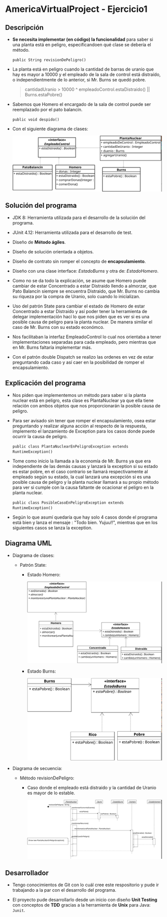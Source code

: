 # AmericaVirtualProject - Ejercicio1

## Descripción

-   **Se necesita implementar (en código) la funcionalidad** para saber si una planta está en peligro, especificandoen qué clase se debería el método.

    `public String revisionDePeligro()`
    
-   La planta está en peligro cuando la cantidad de barras de uranio que hay es mayor a 10000 y el empleado de la sala de control está distraído, o independientmente de lo anterior, si Mr. Burns se quedó pobre.

    >cantidadUranio > 10000 ^ empleadoControl.estaDistraido() || Burns.estaPobre()

-   Sabemos que Homero el encargado de la sala de control puede ser reemplazado por el pato balancín.

    `public void despido()`
    
-   Con el siguiente diagrama de clases:

    ![](https://github.com/EddyVegaGarcia/AmericaVirtualProject-E1/blob/master/AmericaVirtualUML.png)

## Solución del programa

-   JDK 8: Herramienta utilizada para el desarrollo de la solución del programa.

-   JUnit 4.12: Herramienta utilizada para el desarrollo de test.

-   Diseño de **Método ágiles**.
    
-   Diseño de solución orientada a objetos.
    
-   Diseño de contrato sin romper el concepto de **encapsulamiento**.
    
-   Diseño con una clase interface: _EstadoBurns_ y otra de: _EstadoHomero_.
    
-   Como no se da todo la explicación, se asume que Homero puede cambiar de estar Concentrado a estar Distraido llendo a almorzar, que Pato Balancín siempre se encuentra Distraido, que Mr. Burns no cambia su riqueza por la compra de Uranio, solo cuando lo inicializan.
    
-   Uso del patrón State para cambiar el estado de Homero de estar Concentrado a estar Distraido y así poder tener la herramienta de delegar implementación hací lo que nos piden que es ver si es una posible causa de peligro para la planta nuclear. De manera similar el caso de Mr. Burns con su estado económco.

-   Nos facilitaban la interfaz EmpleadoControl lo cual nos orientaba a tener implementaciones separadas para cada empleado, pero mientras que en Mr. Burns faltaría implementar más.
    
-   Con el patrón double Dispatch se realizo las ordenes en vez de estar preguntando cada caso y así caer en la posibilidad de romper el encapsulamiento.
    

## Explicación del programa

-   Nos piden que implementemos un método para saber si la planta nuclear está en peligro, esta clase es PlantaNuclear ya que ella tiene relación con ambos objetos que nos proporcionarán la posible causa de peligro.

-   Para ser avisado sin tener que romper el encapsulamiento, osea estar preguntando y realizar alguna acción al respecto de la respuesta, implemento el lanzamiento de Exception para los casos donde puede ocurrir la causa de peligro. 
    
    `public class PlantaNuclearEnPeligroException extends RuntimeException()`
    
-   Tome como inicio la llamada a la economía de Mr. Burns ya que era independiente de las demás causas y lanzará la exception si su estado es estar pobre, en el caso contrario se llamará respectivamente al empleado según su estado, la cual lanzará una excepción si es una posible causa de peligro y la planta nuclear llamará a su propio método para ver si cumple con la causa faltante de ocacionar el peligro en la planta nuclear.
    
    `public class PosibleCasoEnPeligroException extends RuntimeException()`

-   Según lo que asumí quedaría que hay solo 4 casos donde el programa está bien y lanza el mensaje : "Todo bien. Yujuu!!", mientras que en los siguientes casos se lanza la exception.
    

## Diagrama UML

- Diagrama de clases: 

    - Patrón State:
    
        - Estado Homero:

            ![](https://github.com/EddyVegaGarcia/AmericaVirtualProject-E1/blob/master/StateHomeroUML.png)
            
        - Estado Burns:
        
            ![](https://github.com/EddyVegaGarcia/AmericaVirtualProject-E1/blob/master/StateBurnsUML.png)
      
- Diagrama de secuencia:

    - Método revisionDePeligro:
    
        - Caso donde el empleado está distraido y la cantidad de Uranio es mayor de lo estable.
        
            ![](https://github.com/EddyVegaGarcia/AmericaVirtualProject-E1/blob/master/SecuenciaRevisionDePeligro.png)

## Desarrollador

-   Tengo conocimientos de Git con lo cuál cree este respositorio y pude ir trabajando a la par con el desarrollo del programa.
    
-   El proyecto pude desarrollarlo desde un inicio con diseño **Unit Testing** con conceptos de **TDD** gracias a la herramienta de **Unix** para Java: `Junit`. 
